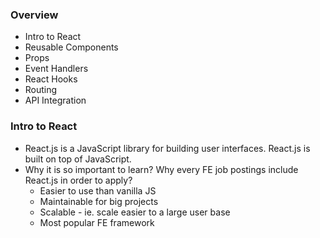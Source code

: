 ### Overview

- Intro to React
- Reusable Components
- Props
- Event Handlers
- React Hooks
- Routing
- API Integration

### Intro to React
- React.js is a JavaScript library for building user interfaces. React.js is built on top of JavaScript.
- Why it is so important to learn? Why every FE job postings include React.js in order to apply?
  - Easier to use than vanilla JS
  - Maintainable for big projects
  - Scalable - ie. scale easier to a large user base
  - Most popular FE framework